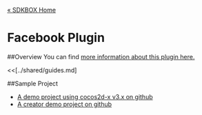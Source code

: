 [&#171; SDKBOX Home](http://sdkbox.com)

<h1>Facebook Plugin</h1>

##Overview
You can find [more information about this plugin here.](http://www.cocos2d-x.org/sdkbox/facebook)


<<[../shared/guides.md]


##Sample Project

* [A demo project using cocos2d-x v3.x on github](https://github.com/sdkbox/sdkbox-sample-facebook)
* [A creator demo project on github](https://github.com/sdkbox/sdkbox-sample-ccc200/tree/facebook)
